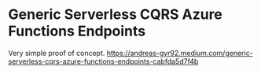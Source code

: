 # Generic Serverless CQRS Azure Functions Endpoints

Very simple proof of concept.
https://andreas-gyr92.medium.com/generic-serverless-cqrs-azure-functions-endpoints-cabfda5d7f4b
